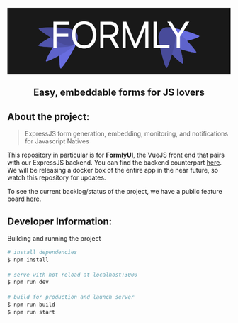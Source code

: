 <p align='center'>
  <img src='./\_readme/assets/logo.png' align='center'></img>
</p>

<h2 align='center'>
  Easy, embeddable forms for JS lovers
</h2>

## About the project:

> ExpressJS form generation, embedding, monitoring, and notifications for Javascript Natives

This repository in particular is for **FormlyUI**, the VueJS front end that pairs with our ExpressJS backend. You can find the backend counterpart [here](). We will be releasing a docker box of the entire app in the near future, so watch this repository for updates.

To see the current backlog/status of the project, we have a public feature board [here](https://trello.com/b/s4Rkd2lQ).


## Developer Information:
Building and running the project

``` bash
# install dependencies
$ npm install

# serve with hot reload at localhost:3000
$ npm run dev

# build for production and launch server
$ npm run build
$ npm run start
```
